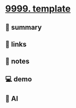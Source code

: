 # [9999. template](https://github.com/Tdahuyou/nodejs/tree/main/9999.%20template)

## 📝 summary

## 🔗 links

## 📒 notes

## 💻 demo

## 🤖 AI

